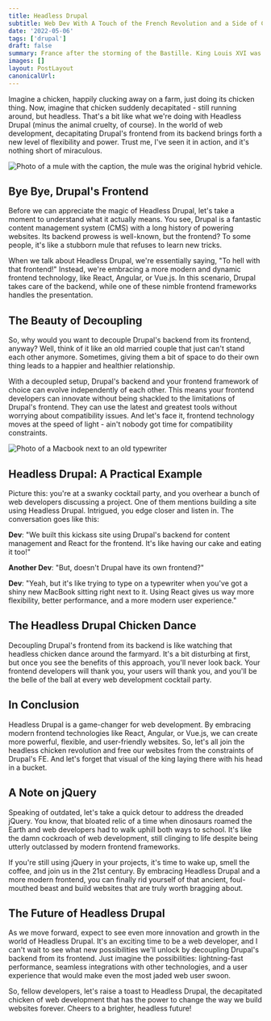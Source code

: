 ```yaml
---
title: Headless Drupal
subtitle: Web Dev With A Touch of the French Revolution and a Side of Chicken
date: '2022-05-06'
tags: ['drupal']
draft: false
summary: France after the storming of the Bastille. King Louis XVI was condemned to death, which befell him (no pun intended) in the form of a falling guillotine blade that weighs almost 100 pounds. Now picture him after that. He's Headless Louis. Wait, this analogy is shit, I'm supposed to be promoting headless CMS architecture. Okay, forget the French and picture a chicken running around with its head cut off. There, so much better.
images: []
layout: PostLayout
canonicalUrl:
---
```


Imagine a chicken, happily clucking away on a farm, just doing its chicken thing. Now, imagine that chicken suddenly decapitated - still running around, but headless. That's a bit like what we're doing with Headless Drupal (minus the animal cruelty, of course). In the world of web development, decapitating Drupal's frontend from its backend brings forth a new level of flexibility and power. Trust me, I've seen it in action, and it's nothing short of miraculous.

![Photo of a mule with the caption, the mule was the original hybrid vehicle.](/static/images/mule.png 'Mule')

## Bye Bye, Drupal's Frontend

Before we can appreciate the magic of Headless Drupal, let's take a moment to understand what it actually means. You see, Drupal is a fantastic content management system (CMS) with a long history of powering websites. Its backend prowess is well-known, but the frontend? To some people, it's like a stubborn mule that refuses to learn new tricks.

When we talk about Headless Drupal, we're essentially saying, "To hell with that frontend!" Instead, we're embracing a more modern and dynamic frontend technology, like React, Angular, or Vue.js. In this scenario, Drupal takes care of the backend, while one of these nimble frontend frameworks handles the presentation.

## The Beauty of Decoupling

So, why would you want to decouple Drupal's backend from its frontend, anyway? Well, think of it like an old married couple that just can't stand each other anymore. Sometimes, giving them a bit of space to do their own thing leads to a happier and healthier relationship.

With a decoupled setup, Drupal's backend and your frontend framework of choice can evolve independently of each other. This means your frontend developers can innovate without being shackled to the limitations of Drupal's frontend. They can use the latest and greatest tools without worrying about compatibility issues. And let's face it, frontend technology moves at the speed of light - ain't nobody got time for compatibility constraints.

![Photo of a Macbook next to an old typewriter](/static/images/typewriter.png 'Typewriter vs. Mac')

## Headless Drupal: A Practical Example

Picture this: you're at a swanky cocktail party, and you overhear a bunch of web developers discussing a project. One of them mentions building a site using Headless Drupal. Intrigued, you edge closer and listen in. The conversation goes like this:

**Dev**: "We built this kickass site using Drupal's backend for content management and React for the frontend. It's like having our cake and eating it too!"

**Another Dev**: "But, doesn't Drupal have its own frontend?"

**Dev**: "Yeah, but it's like trying to type on a typewriter when you've got a shiny new MacBook sitting right next to it. Using React gives us way more flexibility, better performance, and a more modern user experience."

## The Headless Drupal Chicken Dance

Decoupling Drupal's frontend from its backend is like watching that headless chicken dance around the farmyard. It's a bit disturbing at first, but once you see the benefits of this approach, you'll never look back. Your frontend developers will thank you, your users will thank you, and you'll be the belle of the ball at every web development cocktail party.

## In Conclusion

Headless Drupal is a game-changer for web development. By embracing modern frontend technologies like React, Angular, or Vue.js, we can create more powerful, flexible, and user-friendly websites. So, let's all join the headless chicken revolution and free our websites from the constraints of Drupal's FE. And let's forget that visual of the king laying there with his head in a bucket.

## A Note on jQuery

Speaking of outdated, let's take a quick detour to address the dreaded jQuery. You know, that bloated relic of a time when dinosaurs roamed the Earth and web developers had to walk uphill both ways to school. It's like the damn cockroach of web development, still clinging to life despite being utterly outclassed by modern frontend frameworks.

If you're still using jQuery in your projects, it's time to wake up, smell the coffee, and join us in the 21st century. By embracing Headless Drupal and a more modern frontend, you can finally rid yourself of that ancient, foul-mouthed beast and build websites that are truly worth bragging about.

## The Future of Headless Drupal

As we move forward, expect to see even more innovation and growth in the world of Headless Drupal. It's an exciting time to be a web developer, and I can't wait to see what new possibilities we'll unlock by decoupling Drupal's backend from its frontend. Just imagine the possibilities: lightning-fast performance, seamless integrations with other technologies, and a user experience that would make even the most jaded web user swoon.

So, fellow developers, let's raise a toast to Headless Drupal, the decapitated chicken of web development that has the power to change the way we build websites forever. Cheers to a brighter, headless future!
